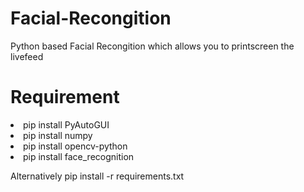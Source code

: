 # Facial-Recongition
Python based Facial Recongition which allows you to printscreen the livefeed

# Requirement
<li>pip install PyAutoGUI</li>
<li>pip install numpy</li>
<li>pip install opencv-python</li>
<li>pip install face_recognition</li>

<p>Alternatively pip install -r requirements.txt

